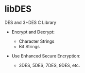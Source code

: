 libDES
======

DES and 3+DES C Library

- Encrypt and Decrypt:
  - Character Strings
  - Bit Strings

- Use Enhanced Secure Encryption:
  - 3DES, 5DES, 7DES, 9DES, etc.
